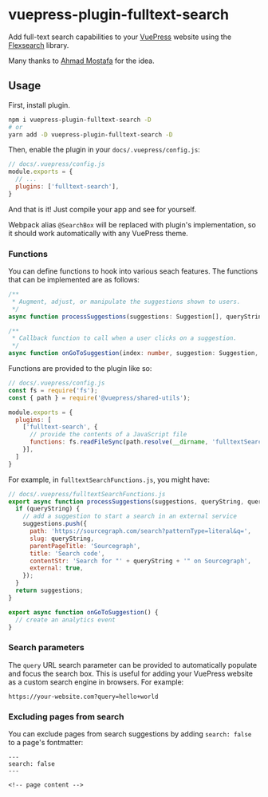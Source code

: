 # vuepress-plugin-fulltext-search

Add full-text search capabilities to your [VuePress](https://vuepress.vuejs.org/) website using the [Flexsearch](https://github.com/nextapps-de/flexsearch) library.

Many thanks to [Ahmad Mostafa](https://ahmadmostafa.com/2019/12/09/build-better-search-in-vuepress-site/) for the idea.

## Usage

First, install plugin.

```bash
npm i vuepress-plugin-fulltext-search -D
# or
yarn add -D vuepress-plugin-fulltext-search -D
```

Then, enable the plugin in your `docs/.vuepress/config.js`:

```js
// docs/.vuepress/config.js
module.exports = {
  // ...
  plugins: ['fulltext-search'],
}
```

And that is it! Just compile your app and see for yourself.

Webpack alias `@SearchBox` will be replaced with plugin's implementation, so it should work automatically with any
VuePress theme.

### Functions

You can define functions to hook into various seach features. The functions that can be implemented are as follows:

```ts
/**
 * Augment, adjust, or manipulate the suggestions shown to users.
 */
async function processSuggestions(suggestions: Suggestion[], queryString: string, queryTerms: string[]): Suggestion[]

/**
 * Callback function to call when a user clicks on a suggestion.
 */
async function onGoToSuggestion(index: number, suggestion: Suggestion, queryString: string, queryTerms: string[])
```

Functions are provided to the plugin like so:

```js
// docs/.vuepress/config.js
const fs = require('fs');
const { path } = require('@vuepress/shared-utils');

module.exports = {
  plugins: [
    ['fulltext-search', {
      // provide the contents of a JavaScript file
      functions: fs.readFileSync(path.resolve(__dirname, 'fulltextSearchFunctions.js')),
    }],
  ]
}
```

For example, in `fulltextSearchFunctions.js`, you might have:

```js
// docs/.vuepress/fulltextSearchFunctions.js
export async function processSuggestions(suggestions, queryString, queryTerms) {
  if (queryString) {
    // add a suggestion to start a search in an external service
    suggestions.push({
      path: 'https://sourcegraph.com/search?patternType=literal&q=',
      slug: queryString,
      parentPageTitle: 'Sourcegraph',
      title: 'Search code',
      contentStr: 'Search for "' + queryString + '" on Sourcegraph',
      external: true,
    });
  }
  return suggestions;
}

export async function onGoToSuggestion() {
  // create an analytics event
}
```

### Search parameters

The `query` URL search parameter can be provided to automatically populate and focus the search box. This is useful for adding your VuePress website as a custom search engine in browsers. For example:

```none
https://your-website.com?query=hello+world
```

### Excluding pages from search

You can exclude pages from search suggestions by adding `search: false` to a page's fontmatter:

```none
---
search: false
---

<!-- page content -->
```
